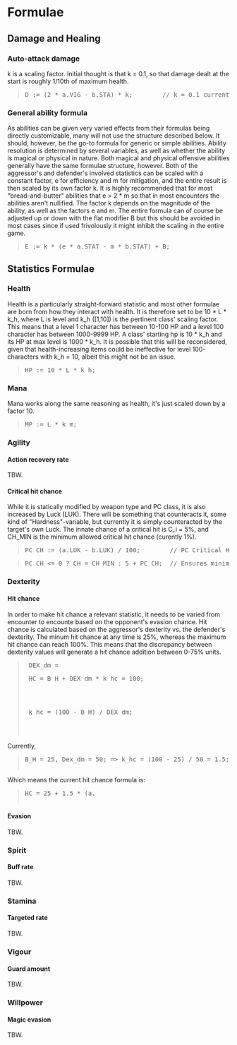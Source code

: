 # Formulae
## Damage and Healing
### Auto-attack damage

k is a scaling factor. Initial thought is that k = 0.1, so that damage dealt at the start is roughly 1/10th of maximum health.

> <pre>D := (2 * a.VIG - b.STA) * k;        // k = 0.1 currently.</pre>

### General ability formula
As abilities can be given very varied effects from their formulas being directly customizable, many will not use the structure described below. It should, however, be the go-to formula for generic or simple abilities.
  Ability resolution is determined by several variables, as well as whether the ability is magical or physical in nature. Both magical and physical offensive abilities generally have the same formulae structure, however.
  Both of the aggressor's and defender's involved statistics can be scaled with a constant factor, e for efficiency and m for mitigation, and the entire result is then scaled by its own factor k. It is highly recommended that for most "bread-and-butter" abilities that e > 2 * m so that in most encounters the abilities aren't nullified. The factor k depends on the magnitude of the ability, as well as the factors e and m.
  The entire formula can of course be adjusted up or down with the flat modifier B but this should be avoided in most cases since if used frivolously it might inhibit the scaling in the entire game.

> <pre>E := k * (e * a.STAT - m * b.STAT) + B;</pre>

## Statistics Formulae
### Health

Health is a particularly straight-forward statistic and most other formulae are born from how they interact with health. It is therefore set to be 10 * L * k_h, where L is level and k_h ([1,10]) is the pertinent class' scaling factor. 
  This means that a level 1 character has between 10-100 HP and a level 100 character has between 1000-9999 HP. A class' starting hp is 10 * k_h and its HP at max level is 1000 * k_h.
  It is possible that this will be reconsidered, given that health-increasing items could be ineffective for level 100-characters with k_h = 10, albeit this might not be an issue.

> <pre>HP := 10 * L * k_h;</pre>


### Mana

Mana works along the same reasoning as health, it's just scaled down by a factor 10.

> <pre>MP := L * k_m;</pre>

### Agility
#### Action recovery rate
TBW.

#### Critical hit chance

While it is statically modified by weapon type and PC class, it is also increased by Luck (LUK). There will be something that counteracts it, some kind of "Hardness"-variable, but currently it is simply counteracted by the target's own Luck. The innate chance of a critical hit is C_i = 5%, and CH_MIN is the minimum allowed critical hit chance (curently 1%).

> <pre>PC_CH := (a.LUK - b.LUK) / 100;        // PC Critical Hit.</pre>

> <pre>PC_CH <= 0 ? CH = CH_MIN : 5 + PC_CH;  // Ensures minimum of CH_MIN %.</pre>

### Dexterity
#### Hit chance
In order to make hit chance a relevant statistic, it needs to be varied from encounter to encounte based on the opponent's evasion chance. Hit chance is calculated based on the aggressor's dexterity vs. the defender's dexterity. The minum hit chance at any time is 25%, whereas the maximum hit chance can reach 100%. This means that the discrepancy between dexterity values will generate a hit chance addition between 0-75% units.

> <pre> DEX_dm = 
> <pre> HC = B_H + DEX_dm * k_hc = 100;</pre>
> <pre> k_hc = (100 - B_H) / DEX_dm;</pre>

Currently,

> <pre>B_H = 25, Dex_dm = 50; => k_hc = (100 - 25) / 50 = 1.5;

Which means the current hit chance formula is:

> <pre>HC = 25 + 1.5 * (a.

#### Evasion
TBW.

### Spirit
#### Buff rate
TBW.

### Stamina
#### Targeted rate
TBW.

### Vigour
#### Guard amount
TBW.

### Willpower
#### Magic evasion
TBW.
